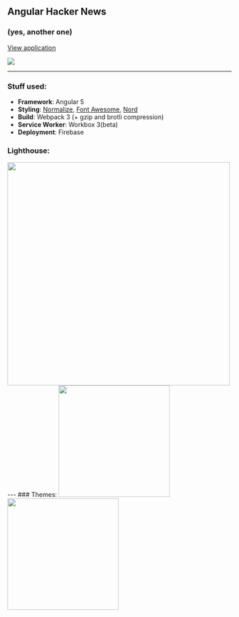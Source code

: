 ## Angular Hacker News
### (yes, another one)

[View application](https://anotherpwa.firebaseapp.com)

![](https://travis-ci.org/inhuman-en/nghn.svg?branch=master)

---

### Stuff used:

- **Framework**: Angular 5
- **Styling**: [Normalize](https://github.com/necolas/normalize.css), [Font Awesome](https://github.com/FortAwesome/Font-Awesome), [Nord](https://github.com/arcticicestudio/nord)
- **Build**: Webpack 3 (+ gzip and brotli compression)
- **Service Worker**: Workbox 3(beta)
- **Deployment**: Firebase

### Lighthouse:

<img src="https://i.imgur.com/8soDLzU.png" width="500">
---
### Themes:
<img src="https://i.imgur.com/B8PdvC8.png" width="250">
<img src="https://i.imgur.com/YqxHMry.png" width="250">
